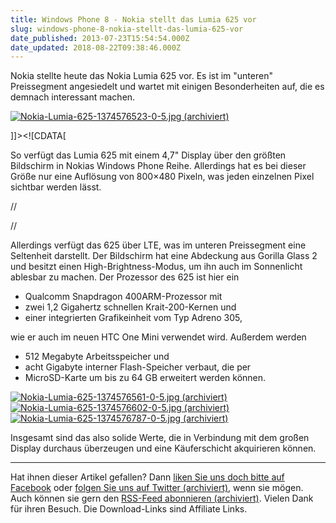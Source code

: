 ```yaml
---
title: Windows Phone 8 - Nokia stellt das Lumia 625 vor
slug: windows-phone-8-nokia-stellt-das-lumia-625-vor
date_published: 2013-07-23T15:54:54.000Z
date_updated: 2018-08-22T09:38:46.000Z
---
```


Nokia stellte heute das Nokia Lumia 625 vor. Es ist im "unteren" Preissegment angesiedelt und wartet mit einigen Besonderheiten auf, die es demnach interessant machen.

[![Nokia-Lumia-625-1374576523-0-5.jpg](//thafaker.de/assets_c/2013/07/Nokia-Lumia-625-1374576523-0-5-thumb-580xauto-380.jpg) (archiviert)](http://web.archive.org/web/20221003080024/http://apfelhammer.de/2013/07/windows-phone-8---nokia-stellt-das-lumia-625-vor.html)

]]><![CDATA[

So verfügt das Lumia 625 mit einem 4,7" Display über den größten Bildschirm in Nokias Windows Phone Reihe. Allerdings hat es bei dieser Größe nur eine Auflösung von 800×480 Pixeln, was jeden einzelnen Pixel sichtbar werden lässt.

// <![CDATA[
google_ad_client = "ca-pub-2423874063542870";
/* in_Article AH */
google_ad_slot = "7295582286";
google_ad_width = 468;
google_ad_height = 60;
// ]]>

// <![CDATA[
// ]]>

Allerdings verfügt das 625 über LTE, was im unteren Preissegment eine Seltenheit darstellt. Der Bildschirm hat eine Abdeckung aus Gorilla Glass 2 und besitzt einen High-Brightness-Modus, um ihn auch im Sonnenlicht ablesbar zu machen. Der Prozessor des 625 ist hier ein

- Qualcomm Snapdragon 400ARM-Prozessor mit
- zwei 1,2 Gigahertz schnellen Krait-200-Kernen und
- einer integrierten Grafikeinheit vom Typ Adreno 305,

wie er auch im neuen HTC One Mini verwendet wird. Außerdem werden

- 512 Megabyte Arbeitsspeicher und
- acht Gigabyte interner Flash-Speicher verbaut, die per
- MicroSD-Karte um bis zu 64 GB erweitert werden können.

[![Nokia-Lumia-625-1374576561-0-5.jpg](//thafaker.de/assets_c/2013/07/Nokia-Lumia-625-1374576561-0-5-thumb-580xauto-383.jpg) (archiviert)](http://web.archive.org/web/20221003071123/http://apfelhammer.de/assets_c/2013/07/Nokia-Lumia-625-1374576561-0-5-383.html)[![Nokia-Lumia-625-1374576602-0-5.jpg](//thafaker.de/assets_c/2013/07/Nokia-Lumia-625-1374576602-0-5-thumb-580xauto-386.jpg) (archiviert)](http://web.archive.org/web/20221003084700/http://apfelhammer.de/assets_c/2013/07/Nokia-Lumia-625-1374576602-0-5-386.html)[![Nokia-Lumia-625-1374576787-0-5.jpg](//thafaker.de/assets_c/2013/07/Nokia-Lumia-625-1374576787-0-5-thumb-580xauto-389.jpg) (archiviert)](http://web.archive.org/web/20221003080623/http://apfelhammer.de/assets_c/2013/07/Nokia-Lumia-625-1374576787-0-5-389.html)

Insgesamt sind das also solide Werte, die in Verbindung mit dem großen Display durchaus überzeugen und eine Käuferschicht akquirieren können.

---
Hat ihnen dieser Artikel gefallen? Dann [liken Sie uns doch bitte auf Facebook](http://www.facebook.com/thafakerde) oder [folgen Sie uns auf Twitter (archiviert)](http://web.archive.org/web/20111020235347/http://twitter.com/thafakerde), wenn sie mögen. Auch können sie gern den [RSS-Feed abonnieren (archiviert)](http://web.archive.org/web/20130330030028/http://feeds.feedburner.com:80/apfelhammer.de). Vielen Dank für ihren Besuch.
 Die Download-Links sind Affiliate Links.
